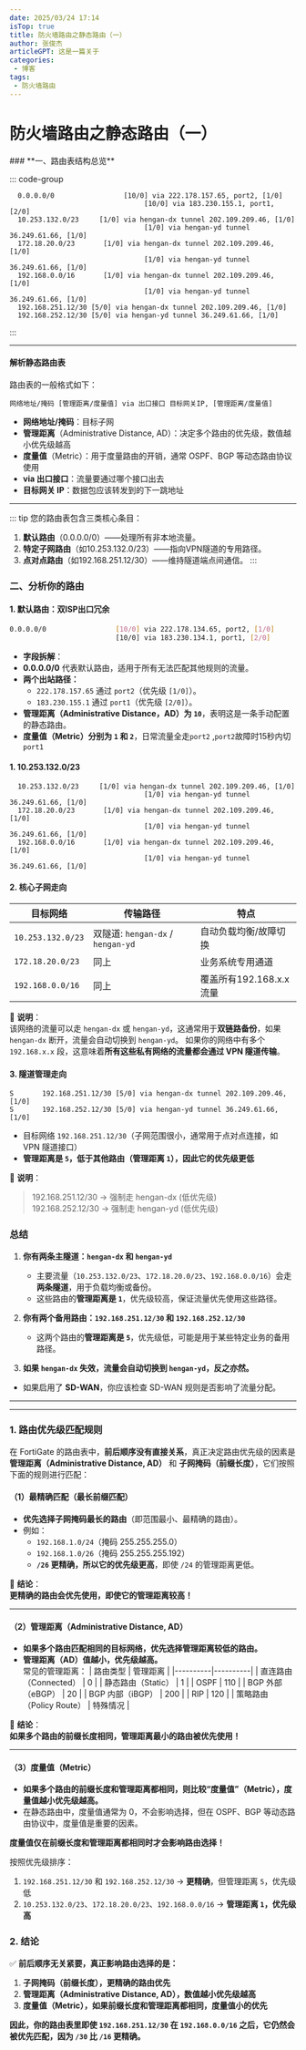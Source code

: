 ```yaml
---
date: 2025/03/24 17:14
isTop: true
title: 防火墙路由之静态路由（一）
author: 张俊杰
articleGPT: 这是一篇关于
categories:
 - 博客
tags:
 - 防火墙路由
---
```

# 防火墙路由之静态路由（一）

<ArticleGPT />
### **一、路由表结构总览**

::: code-group
```shell [查看静态路由表命令： get router info routing-table details]
  0.0.0.0/0                 [10/0] via 222.178.157.65, port2, [1/0]
                                 [10/0] via 183.230.155.1, port1, [2/0]
  10.253.132.0/23     [1/0] via hengan-dx tunnel 202.109.209.46, [1/0]
                                 [1/0] via hengan-yd tunnel 36.249.61.66, [1/0]
  172.18.20.0/23       [1/0] via hengan-dx tunnel 202.109.209.46, [1/0]
                                 [1/0] via hengan-yd tunnel 36.249.61.66, [1/0]
  192.168.0.0/16       [1/0] via hengan-dx tunnel 202.109.209.46, [1/0]
                                 [1/0] via hengan-yd tunnel 36.249.61.66, [1/0]
  192.168.251.12/30 [5/0] via hengan-dx tunnel 202.109.209.46, [1/0]
  192.168.252.12/30 [5/0] via hengan-yd tunnel 36.249.61.66, [1/0]
```
:::


---

#### **解析静态路由表**
路由表的一般格式如下：
```shell
网络地址/掩码 [管理距离/度量值] via 出口接口 目标网关IP, [管理距离/度量值]
```
- **网络地址/掩码**：目标子网  
- **管理距离**（Administrative Distance, AD）：决定多个路由的优先级，数值越小优先级越高  
- **度量值**（Metric）：用于度量路由的开销，通常 OSPF、BGP 等动态路由协议使用  
- **via 出口接口**：流量要通过哪个接口出去  
- **目标网关 IP**：数据包应该转发到的下一跳地址  

---

::: tip 您的路由表包含三类核心条目：

1. **默认路由**（0.0.0.0/0）——处理所有非本地流量。
2. **特定子网路由**（如10.253.132.0/23）——指向VPN隧道的专用路径。
3. **点对点路由**（如192.168.251.12/30）——维持隧道端点间通信。
:::

### **二、分析你的路由**

#### **1. 默认路由：双ISP出口冗余**
```bash
0.0.0.0/0                 [10/0] via 222.178.134.65, port2, [1/0]
                          [10/0] via 183.230.134.1, port1, [2/0]
```
- **字段拆解**：
- **0.0.0.0/0** 代表默认路由，适用于所有无法匹配其他规则的流量。
- **两个出站路径：**
  - `222.178.157.65` 通过 `port2`（优先级 `[1/0]`）。
  - `183.230.155.1` 通过 `port1`（优先级 `[2/0]`）。
- **管理距离（Administrative Distance，AD）为 `10`**，表明这是一条手动配置的静态路由。
- **度量值（Metric）分别为 `1` 和 `2`**，日常流量全走`port2` ,`port2`故障时15秒内切`port1`



#### **1. 10.253.132.0/23**
```shell
  10.253.132.0/23     [1/0] via hengan-dx tunnel 202.109.209.46, [1/0]
                                 [1/0] via hengan-yd tunnel 36.249.61.66, [1/0]
  172.18.20.0/23       [1/0] via hengan-dx tunnel 202.109.209.46, [1/0]
                                 [1/0] via hengan-yd tunnel 36.249.61.66, [1/0]
  192.168.0.0/16       [1/0] via hengan-dx tunnel 202.109.209.46, [1/0]
                                 [1/0] via hengan-yd tunnel 36.249.61.66, [1/0]
```
#### **2. 核心子网走向**
| **目标网络**       | **传输路径**                      | **特点**                |
|--------------------|----------------------------------|------------------------|
| `10.253.132.0/23`  | 双隧道: `hengan-dx` / `hengan-yd` | 自动负载均衡/故障切换   |
| `172.18.20.0/23`   | 同上                             | 业务系统专用通道        |
| `192.168.0.0/16`   | 同上                             | 覆盖所有192.168.x.x流量 |


📌 **说明**：  
该网络的流量可以走 `hengan-dx` 或 `hengan-yd`，这通常用于**双链路备份**，如果 `hengan-dx` 断开，流量会自动切换到 `hengan-yd`。
如果你的网络中有多个 `192.168.x.x` 段，这意味着**所有这些私有网络的流量都会通过 VPN 隧道传输**。


#### **3. 隧道管理走向**
```shell
S       192.168.251.12/30 [5/0] via hengan-dx tunnel 202.109.209.46, [1/0]
S       192.168.252.12/30 [5/0] via hengan-yd tunnel 36.249.61.66, [1/0]
```
- 目标网络 `192.168.251.12/30`（子网范围很小，通常用于点对点连接，如 VPN 隧道接口）
- **管理距离是 `5`，低于其他路由（管理距离 `1`），因此它的优先级更低**

📌 **说明**：
> 192.168.251.12/30 → 强制走 hengan-dx (低优先级)<br/>
> 192.168.252.12/30 → 强制走 hengan-yd (低优先级)




### **总结**
1. **你有两条主隧道：`hengan-dx` 和 `hengan-yd`**
   - 主要流量（`10.253.132.0/23`、`172.18.20.0/23`、`192.168.0.0/16`）会走 **两条隧道**，用于负载均衡或备份。
   - 这些路由的**管理距离是 `1`**，优先级较高，保证流量优先使用这些路径。

2. **你有两个备用路由：`192.168.251.12/30` 和 `192.168.252.12/30`**
   - 这两个路由的**管理距离是 `5`**，优先级低，可能是用于某些特定业务的备用路径。

3. **如果 `hengan-dx` 失效，流量会自动切换到 `hengan-yd`，反之亦然。**
- 如果启用了 **SD-WAN**，你应该检查 SD-WAN 规则是否影响了流量分配。
---







---

### **1. 路由优先级匹配规则**
在 FortiGate 的路由表中，**前后顺序没有直接关系**，真正决定路由优先级的因素是**管理距离（Administrative Distance, AD）** 和 **子网掩码（前缀长度）**，它们按照下面的规则进行匹配：  

#### **（1）最精确匹配（最长前缀匹配）**
- **优先选择子网掩码最长的路由**（即范围最小、最精确的路由）。
- 例如：
  - `192.168.1.0/24`（掩码 255.255.255.0）
  - `192.168.1.0/26`（掩码 255.255.255.192）  
  - **`/26` 更精确，所以它的优先级更高**，即使 `/24` 的管理距离更低。

📌 **结论**：  
**更精确的路由会优先使用，即使它的管理距离较高！**

---

#### **（2）管理距离（Administrative Distance, AD）**
- **如果多个路由匹配相同的目标网络，优先选择管理距离较低的路由。**
- **管理距离（AD）值越小，优先级越高。**  
  常见的管理距离：
  | 路由类型 | 管理距离 |
  |----------|----------|
  | 直连路由（Connected） | 0 |
  | 静态路由（Static） | 1 |
  | OSPF | 110 |
  | BGP 外部（eBGP） | 20 |
  | BGP 内部（iBGP） | 200 |
  | RIP | 120 |
  | 策略路由（Policy Route） | 特殊情况 |

📌 **结论**：  
**如果多个路由的前缀长度相同，管理距离最小的路由被优先使用！**

---

#### **（3）度量值（Metric）**
- **如果多个路由的前缀长度和管理距离都相同，则比较“度量值”（Metric），度量值越小优先级越高。**
- 在静态路由中，度量值通常为 0，不会影响选择，但在 OSPF、BGP 等动态路由协议中，度量值是重要的因素。

**度量值仅在前缀长度和管理距离都相同时才会影响路由选择！**

按照优先级排序：
1. `192.168.251.12/30` 和 `192.168.252.12/30`  → **更精确**，但管理距离 `5`，优先级低  
2. `10.253.132.0/23`、`172.18.20.0/23`、`192.168.0.0/16` → **管理距离 `1`，优先级高**  


### **2. 结论**
✅ **前后顺序无关紧要，真正影响路由选择的是：**
1. **子网掩码（前缀长度），更精确的路由优先**
2. **管理距离（Administrative Distance, AD），数值越小优先级越高**
3. **度量值（Metric），如果前缀长度和管理距离都相同，度量值小的优先**

**因此，你的路由表里即使 `192.168.251.12/30` 在 `192.168.0.0/16` 之后，它仍然会被优先匹配，因为 `/30` 比 `/16` 更精确。**
